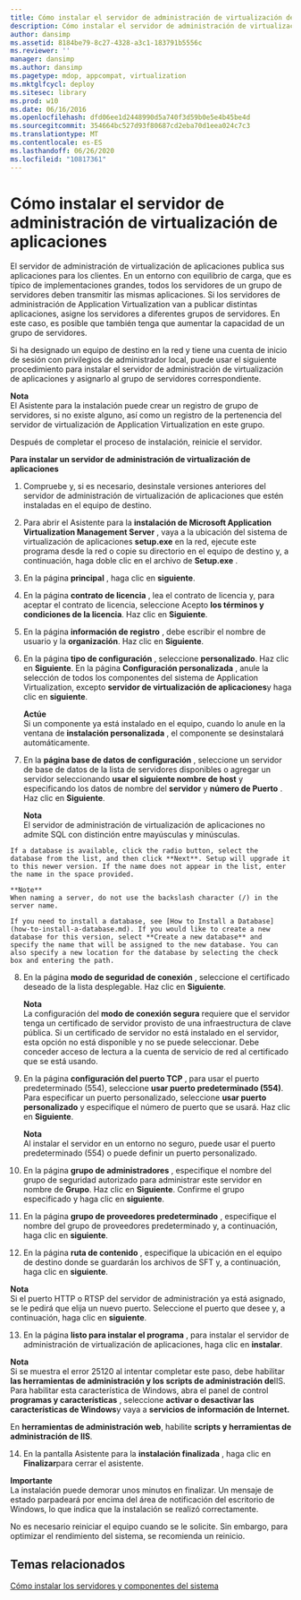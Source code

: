 ```yaml
---
title: Cómo instalar el servidor de administración de virtualización de aplicaciones
description: Cómo instalar el servidor de administración de virtualización de aplicaciones
author: dansimp
ms.assetid: 8184be79-8c27-4328-a3c1-183791b5556c
ms.reviewer: ''
manager: dansimp
ms.author: dansimp
ms.pagetype: mdop, appcompat, virtualization
ms.mktglfcycl: deploy
ms.sitesec: library
ms.prod: w10
ms.date: 06/16/2016
ms.openlocfilehash: dfd06ee1d2448990d5a740f3d59b0e5e4b45be4d
ms.sourcegitcommit: 354664bc527d93f80687cd2eba70d1eea024c7c3
ms.translationtype: MT
ms.contentlocale: es-ES
ms.lasthandoff: 06/26/2020
ms.locfileid: "10817361"
---
```

# Cómo instalar el servidor de administración de virtualización de aplicaciones


El servidor de administración de virtualización de aplicaciones publica sus aplicaciones para los clientes. En un entorno con equilibrio de carga, que es típico de implementaciones grandes, todos los servidores de un grupo de servidores deben transmitir las mismas aplicaciones. Si los servidores de administración de Application Virtualization van a publicar distintas aplicaciones, asigne los servidores a diferentes grupos de servidores. En este caso, es posible que también tenga que aumentar la capacidad de un grupo de servidores.

Si ha designado un equipo de destino en la red y tiene una cuenta de inicio de sesión con privilegios de administrador local, puede usar el siguiente procedimiento para instalar el servidor de administración de virtualización de aplicaciones y asignarlo al grupo de servidores correspondiente.

**Nota**  
El Asistente para la instalación puede crear un registro de grupo de servidores, si no existe alguno, así como un registro de la pertenencia del servidor de virtualización de Application Virtualization en este grupo.



Después de completar el proceso de instalación, reinicie el servidor.

**Para instalar un servidor de administración de virtualización de aplicaciones**

1.  Compruebe y, si es necesario, desinstale versiones anteriores del servidor de administración de virtualización de aplicaciones que estén instaladas en el equipo de destino.

2.  Para abrir el Asistente para la **instalación de Microsoft Application Virtualization Management Server** , vaya a la ubicación del sistema de virtualización de aplicaciones **setup.exe** en la red, ejecute este programa desde la red o copie su directorio en el equipo de destino y, a continuación, haga doble clic en el archivo de **Setup.exe** .

3.  En la página **principal** , haga clic en **siguiente**.

4.  En la página **contrato de licencia** , lea el contrato de licencia y, para aceptar el contrato de licencia, seleccione Acepto **los términos y condiciones de la licencia**. Haz clic en **Siguiente**.

5.  En la página **información de registro** , debe escribir el nombre de usuario y la **organización**. Haz clic en **Siguiente**.

6.  En la página **tipo de configuración** , seleccione **personalizado**. Haz clic en **Siguiente**. En la página **Configuración personalizada** , anule la selección de todos los componentes del sistema de Application Virtualization, excepto **servidor de virtualización de aplicaciones**y haga clic en **siguiente**.

    **Actúe**  
    Si un componente ya está instalado en el equipo, cuando lo anule en la ventana de **instalación personalizada** , el componente se desinstalará automáticamente.



7.  En la **página base de datos de configuración** , seleccione un servidor de base de datos de la lista de servidores disponibles o agregar un servidor seleccionando **usar el siguiente nombre de host** y especificando los datos de nombre del **servidor** y **número de Puerto** . Haz clic en **Siguiente**.

    **Nota**  
    El servidor de administración de virtualización de aplicaciones no admite SQL con distinción entre mayúsculas y minúsculas.



~~~
If a database is available, click the radio button, select the database from the list, and then click **Next**. Setup will upgrade it to this newer version. If the name does not appear in the list, enter the name in the space provided.

**Note**  
When naming a server, do not use the backslash character (/) in the server name.

If you need to install a database, see [How to Install a Database](how-to-install-a-database.md). If you would like to create a new database for this version, select **Create a new database** and specify the name that will be assigned to the new database. You can also specify a new location for the database by selecting the check box and entering the path.
~~~



8. En la página **modo de seguridad de conexión** , seleccione el certificado deseado de la lista desplegable. Haz clic en **Siguiente**.

   **Nota**  
   La configuración del **modo de conexión segura** requiere que el servidor tenga un certificado de servidor provisto de una infraestructura de clave pública. Si un certificado de servidor no está instalado en el servidor, esta opción no está disponible y no se puede seleccionar. Debe conceder acceso de lectura a la cuenta de servicio de red al certificado que se está usando.



9. En la página **configuración del puerto TCP** , para usar el puerto predeterminado (554), seleccione **usar puerto predeterminado (554)**. Para especificar un puerto personalizado, seleccione **usar puerto personalizado** y especifique el número de puerto que se usará. Haz clic en **Siguiente**.

   **Nota**  
   Al instalar el servidor en un entorno no seguro, puede usar el puerto predeterminado (554) o puede definir un puerto personalizado.



10. En la página **grupo de administradores** , especifique el nombre del grupo de seguridad autorizado para administrar este servidor en nombre de **Grupo**. Haz clic en **Siguiente**. Confirme el grupo especificado y haga clic en **siguiente**.

11. En la página **grupo de proveedores predeterminado** , especifique el nombre del grupo de proveedores predeterminado y, a continuación, haga clic en **siguiente**.

12. En la página **ruta de contenido** , especifique la ubicación en el equipo de destino donde se guardarán los archivos de SFT y, a continuación, haga clic en **siguiente**.

   **Nota**  
   Si el puerto HTTP o RTSP del servidor de administración ya está asignado, se le pedirá que elija un nuevo puerto. Seleccione el puerto que desee y, a continuación, haga clic en **siguiente**.



13. En la página **listo para instalar el programa** , para instalar el servidor de administración de virtualización de aplicaciones, haga clic en **instalar**.

   **Nota**  
   Si se muestra el error 25120 al intentar completar este paso, debe habilitar **las herramientas de administración y los scripts de administración de**IIS. Para habilitar esta característica de Windows, abra el panel de control **programas y características** , seleccione **activar o desactivar las características de Windows**y vaya a **servicios de información de Internet.**

   En **herramientas de administración web**, habilite **scripts y herramientas de administración de IIS**.



14. En la pantalla Asistente para la **instalación finalizada** , haga clic en **Finalizar**para cerrar el asistente.

   **Importante**  
   La instalación puede demorar unos minutos en finalizar. Un mensaje de estado parpadeará por encima del área de notificación del escritorio de Windows, lo que indica que la instalación se realizó correctamente.

   No es necesario reiniciar el equipo cuando se le solicite. Sin embargo, para optimizar el rendimiento del sistema, se recomienda un reinicio.



## Temas relacionados


[Cómo instalar los servidores y componentes del sistema](how-to-install-the-servers-and-system-components.md)









